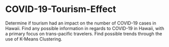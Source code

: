 # COVID-19-Tourism-Effect
Determine if tourism had an impact on the number of COVID-19 cases in Hawaii. Find any possible information in regards to COVID-19 in Hawaii, with a primary focus on trans-pacific travelers.  Find possible trends through the use of K-Means Clustering.
